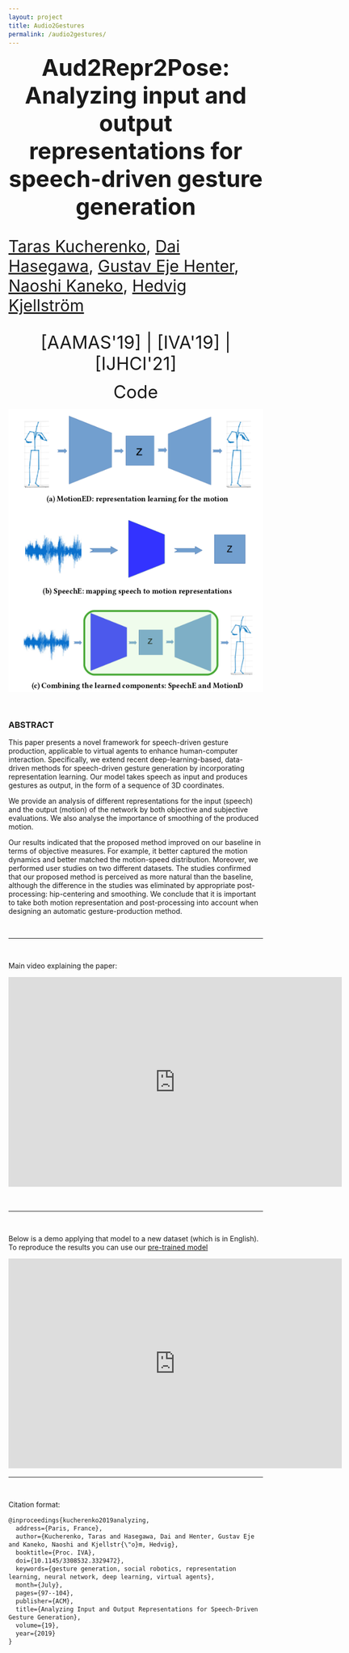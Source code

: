 ```yaml
---
layout: project
title: Audio2Gestures
permalink: /audio2gestures/
---
```



<p align="center">
  <b style="font-size: 45px;"> Aud2Repr2Pose: Analyzing input and output representations for speech-driven gesture generation </b>
  <p style="font-size: 32px;"> <a href="https://svito-zar.github.io/">Taras Kucherenko</a>, <a href="https://hasegawadai.info/">Dai Hasegawa</a>,  <a href="https://people.kth.se/~ghe/">Gustav Eje Henter</a>, <a href="https://scholar.google.com/citations?user=pt6aqHQAAAAJ&hl=ja">Naoshi Kaneko</a>, <a href="http://www.csc.kth.se/~hedvig/">Hedvig Kjellström</a> </p>
</p>

<p align="center">
 <a href="http://www.ifaamas.org/Proceedings/aamas2019/pdfs/p2072.pdf" style="font-size: 35px; text-decoration: none">[AAMAS'19]  </a>  
 <a style="font-size: 35px; text-decoration: none"> |   </a> 
 <a href="https://dl.acm.org/doi/10.1145/3308532.3329472?cid=99659309831" style="font-size: 35px; text-decoration: none">[IVA'19]   </a>  
 <a style="font-size: 35px; text-decoration: none"> |   </a> 
 <a href="https://www.tandfonline.com/doi/full/10.1080/10447318.2021.1883883" style="font-size: 35px; text-decoration: none">   [IJHCI'21]</a>   
</p>

<p align="center">
 <a href="https://github.com/GestureGeneration/Speech_driven_gesture_generation_with_autoencoder" style="font-size: 35px; text-decoration: none">   Code</a>   
</p>

<div style="text-align:center"><img src="../assets/ProposedNew.png" alt="portrait" align="middle"></div>

&nbsp;

### ABSTRACT
This paper presents a novel framework for speech-driven gesture production, applicable to virtual agents to enhance human-computer interaction. Specifically, we extend recent deep-learning-based, data-driven methods for speech-driven gesture generation by
incorporating representation learning. Our model takes speech as input and produces gestures as output, in the form of a sequence of 3D coordinates. 

We provide an analysis of different representations for the input (speech) and the output (motion) of the network by both objective and subjective evaluations. We also analyse the importance of smoothing of the produced motion. 

Our results indicated that the proposed method improved on our baseline in terms of objective measures. For example, it better captured the motion dynamics and better matched the motion-speed distribution. Moreover, we performed user studies on two different datasets. The studies confirmed that our proposed method is perceived as more natural than the baseline, although the difference in the studies was eliminated by appropriate post-processing: hip-centering and smoothing. We conclude that it is important to take both motion representation and post-processing into account when designing an automatic gesture-production method.


&nbsp;

***
&nbsp;

Main video explaining the paper:

<iframe width="660" height="415" src="https://www.youtube.com/embed/Iv7UBe92zrw" frameborder="0" allow="accelerometer; autoplay; encrypted-media; gyroscope; picture-in-picture" allowfullscreen></iframe>

&nbsp;

***
&nbsp;

Below is a demo applying that model to a new dataset (which is in English).
To reproduce the results you can use our [pre-trained model](https://github.com/Svito-zar/speech-driven-hand-gesture-generation-demo)

<iframe width="660" height="415" src="https://youtube.com/embed/tQLVyTVtsSU" frameborder="0" allow="accelerometer; autoplay; encrypted-media; gyroscope; picture-in-picture" allowfullscreen></iframe>

***
&nbsp;

Citation format:
```
@inproceedings{kucherenko2019analyzing,
  address={Paris, France},
  author={Kucherenko, Taras and Hasegawa, Dai and Henter, Gustav Eje and Kaneko, Naoshi and Kjellstr{\"o}m, Hedvig},
  booktitle={Proc. IVA},
  doi={10.1145/3308532.3329472},
  keywords={gesture generation, social robotics, representation learning, neural network, deep learning, virtual agents},
  month={July},
  pages={97--104},
  publisher={ACM},
  title={Analyzing Input and Output Representations for Speech-Driven Gesture Generation},
  volume={19},
  year={2019}
}
```



